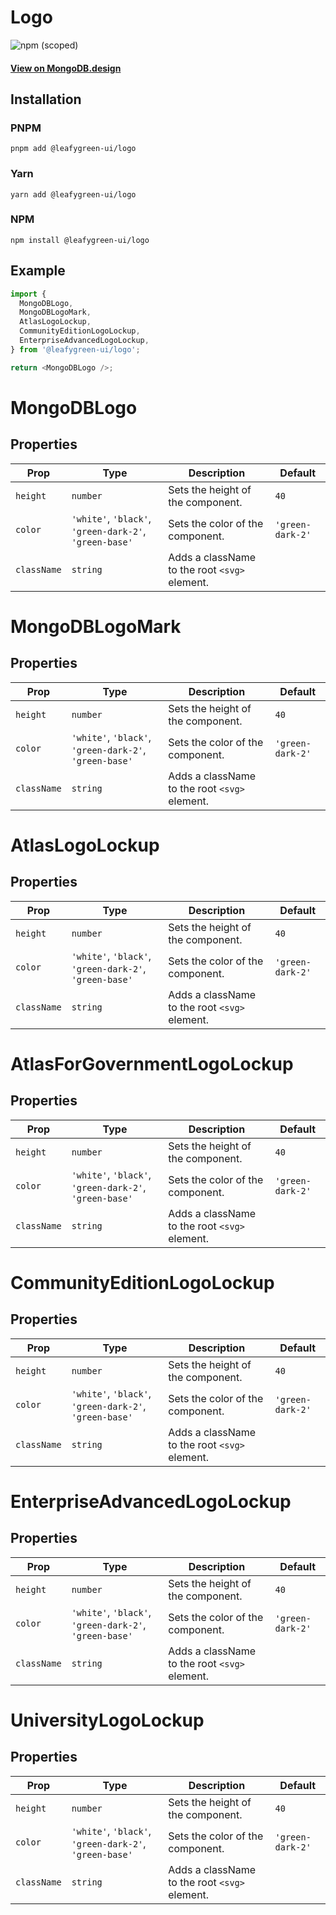 # Logo

![npm (scoped)](https://img.shields.io/npm/v/@leafygreen-ui/logo.svg)

#### [View on MongoDB.design](https://www.mongodb.design/component/logo/live-example/)

## Installation

### PNPM

```shell
pnpm add @leafygreen-ui/logo
```

### Yarn

```shell
yarn add @leafygreen-ui/logo
```

### NPM

```shell
npm install @leafygreen-ui/logo
```

## Example

```js
import {
  MongoDBLogo,
  MongoDBLogoMark,
  AtlasLogoLockup,
  CommunityEditionLogoLockup,
  EnterpriseAdvancedLogoLockup,
} from '@leafygreen-ui/logo';

return <MongoDBLogo />;
```

# MongoDBLogo

## Properties

| Prop        | Type                                                   | Description                                   | Default          |
| ----------- | ------------------------------------------------------ | --------------------------------------------- | ---------------- |
| `height`    | `number`                                               | Sets the height of the component.             | `40`             |
| `color`     | `'white'`, `'black'`, `'green-dark-2'`, `'green-base'` | Sets the color of the component.              | `'green-dark-2'` |
| `className` | `string`                                               | Adds a className to the root `<svg>` element. |                  |

# MongoDBLogoMark

## Properties

| Prop        | Type                                                   | Description                                   | Default          |
| ----------- | ------------------------------------------------------ | --------------------------------------------- | ---------------- |
| `height`    | `number`                                               | Sets the height of the component.             | `40`             |
| `color`     | `'white'`, `'black'`, `'green-dark-2'`, `'green-base'` | Sets the color of the component.              | `'green-dark-2'` |
| `className` | `string`                                               | Adds a className to the root `<svg>` element. |                  |

# AtlasLogoLockup

## Properties

| Prop        | Type                                                   | Description                                   | Default          |
| ----------- | ------------------------------------------------------ | --------------------------------------------- | ---------------- |
| `height`    | `number`                                               | Sets the height of the component.             | `40`             |
| `color`     | `'white'`, `'black'`, `'green-dark-2'`, `'green-base'` | Sets the color of the component.              | `'green-dark-2'` |
| `className` | `string`                                               | Adds a className to the root `<svg>` element. |                  |

# AtlasForGovernmentLogoLockup

## Properties

| Prop        | Type                                                   | Description                                   | Default          |
| ----------- | ------------------------------------------------------ | --------------------------------------------- | ---------------- |
| `height`    | `number`                                               | Sets the height of the component.             | `40`             |
| `color`     | `'white'`, `'black'`, `'green-dark-2'`, `'green-base'` | Sets the color of the component.              | `'green-dark-2'` |
| `className` | `string`                                               | Adds a className to the root `<svg>` element. |                  |

# CommunityEditionLogoLockup

## Properties

| Prop        | Type                                                   | Description                                   | Default          |
| ----------- | ------------------------------------------------------ | --------------------------------------------- | ---------------- |
| `height`    | `number`                                               | Sets the height of the component.             | `40`             |
| `color`     | `'white'`, `'black'`, `'green-dark-2'`, `'green-base'` | Sets the color of the component.              | `'green-dark-2'` |
| `className` | `string`                                               | Adds a className to the root `<svg>` element. |                  |

# EnterpriseAdvancedLogoLockup

## Properties

| Prop        | Type                                                   | Description                                   | Default          |
| ----------- | ------------------------------------------------------ | --------------------------------------------- | ---------------- |
| `height`    | `number`                                               | Sets the height of the component.             | `40`             |
| `color`     | `'white'`, `'black'`, `'green-dark-2'`, `'green-base'` | Sets the color of the component.              | `'green-dark-2'` |
| `className` | `string`                                               | Adds a className to the root `<svg>` element. |                  |

# UniversityLogoLockup

## Properties

| Prop        | Type                                                   | Description                                   | Default          |
| ----------- | ------------------------------------------------------ | --------------------------------------------- | ---------------- |
| `height`    | `number`                                               | Sets the height of the component.             | `40`             |
| `color`     | `'white'`, `'black'`, `'green-dark-2'`, `'green-base'` | Sets the color of the component.              | `'green-dark-2'` |
| `className` | `string`                                               | Adds a className to the root `<svg>` element. |                  |
